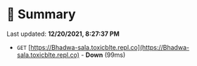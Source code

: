 # 📖 Summary
Last updated: **12/20/2021, 8:27:37 PM**

- `GET` [https://Bhadwa-sala.toxicblte.repl.co](https://Bhadwa-sala.toxicblte.repl.co) - **Down** (99ms)
